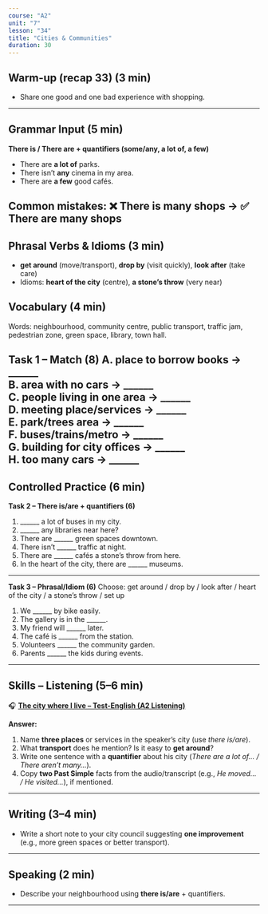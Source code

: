 ```yaml
---
course: "A2"
unit: "7"
lesson: "34"
title: "Cities & Communities"
duration: 30
---
```


## Warm-up (recap 33) (3 min)
- Share one good and one bad experience with shopping.
---

## Grammar Input (5 min)
**There is / There are + quantifiers (some/any, a lot of, a few)**  
- There are **a lot of** parks.  
- There isn’t **any** cinema in my area.  
- There are **a few** good cafés.

Common mistakes:
❌ There is many shops → ✅ There **are** many shops
---

## Phrasal Verbs & Idioms (3 min)
- **get around** (move/transport), **drop by** (visit quickly), **look after** (take care)  
- Idioms: **heart of the city** (centre), **a stone’s throw** (very near)

## Vocabulary (4 min)
Words: neighbourhood, community centre, public transport, traffic jam, pedestrian zone, green space, library, town hall.

**Task 1 – Match (8)**
A. place to borrow books → ______  
B. area with no cars → ______  
C. people living in one area → ______  
D. meeting place/services → ______  
E. park/trees area → ______  
F. buses/trains/metro → ______  
G. building for city offices → ______  
H. too many cars → ______
---

## Controlled Practice (6 min)
**Task 2 – There is/are + quantifiers (6)**
1. ______ a lot of buses in my city.  
2. ______ any libraries near here?  
3. There are ______ green spaces downtown.  
4. There isn’t ______ traffic at night.  
5. There are ______ cafés a stone’s throw from here.  
6. In the heart of the city, there are ______ museums.
---

**Task 3 – Phrasal/Idiom (6)**
Choose: get around / drop by / look after / heart of the city / a stone’s throw / set up  
1. We ______ by bike easily.  
2. The gallery is in the ______.  
3. My friend will ______ later.  
4. The café is ______ from the station.  
5. Volunteers ______ the community garden.  
6. Parents ______ the kids during events.
---

## Skills – Listening (5–6 min)

🎧 **[The city where I live – Test-English (A2 Listening)](https://test-english.com/listening/a2/the-city-where-i-live-listening-test/)**

**Answer:**
1) Name **three places** or services in the speaker’s city (use *there is/are*).  
2) What **transport** does he mention? Is it easy to **get around**?  
3) Write one sentence with a **quantifier** about his city (*There are a lot of… / There aren’t many…*).  
4) Copy **two Past Simple** facts from the audio/transcript (e.g., *He moved… / He visited…*), if mentioned.

---

## Writing (3–4 min)
- Write a short note to your city council suggesting **one improvement** (e.g., more green spaces or better transport).
---
## Speaking (2 min)
- Describe your neighbourhood using **there is/are** + quantifiers.
---